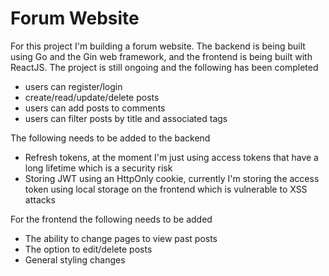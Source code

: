 # Forum Website
For this project I'm building a forum website. The backend is being built using Go and the Gin web framework, and the frontend is being built with ReactJS. The project is still ongoing and the following has been completed
* users can register/login
* create/read/update/delete posts
* users can add posts to comments
* users can filter posts by title and associated tags

The following needs to be added to the backend
* Refresh tokens, at the moment I'm just using access tokens that have a long lifetime which is a security risk
* Storing JWT using an HttpOnly cookie, currently I'm storing the access token using local storage on the frontend which is vulnerable to XSS attacks  

For the frontend the following needs to be added
* The ability to change pages to view past posts
* The option to edit/delete posts
* General styling changes